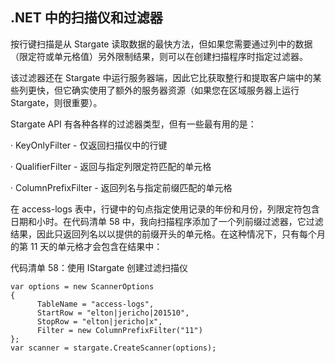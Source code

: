 ## .NET 中的扫描仪和过滤器

按行键扫描是从 Stargate 读取数据的最快方法，但如果您需要通过列中的数据（限定符或单元格值）另外限制结果，则可以在创建扫描程序时指定过滤器。

该过滤器还在 Stargate 中运行服务器端，因此它比获取整行和提取客户端中的某些列更快，但它确实使用了额外的服务器资源（如果您在区域服务器上运行 Stargate，则很重要）。

Stargate API 有各种各样的过滤器类型，但有一些最有用的是：

· KeyOnlyFilter - 仅返回扫描仪中的行键

· QualifierFilter - 返回与指定列限定符匹配的单元格

· ColumnPrefixFilter - 返回列名与指定前缀匹配的单元格

在 access-logs 表中，行键中的句点指定使用记录的年份和月份，列限定符包含日期和小时。在代码清单 58 中，我向扫描程序添加了一个列前缀过滤器，它过滤结果，因此只返回列名以以提供的前缀开头的单元格。在这种情况下，只有每个月的第 11 天的单元格才会包含在结果中：

代码清单 58：使用 IStargate 创建过滤扫描仪

```
var options = new ScannerOptions
{
      TableName = "access-logs",
      StartRow = "elton|jericho|201510",
      StopRow = "elton|jericho|x",
      Filter = new ColumnPrefixFilter("11")
};
var scanner = stargate.CreateScanner(options);

```